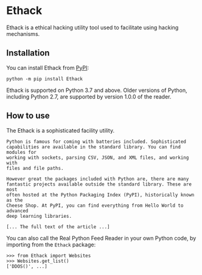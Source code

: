 # Ethack

Ethack is a ethical hacking utility tool used to facilitate using hacking mechanisms.

## Installation

You can install Ethack from [PyPI](https://pypi.org/project/Ethack/):

    python -m pip install Ethack

Ethack is supported on Python 3.7 and above. Older versions of Python, including Python 2.7, are supported by version 1.0.0 of the reader.

## How to use

The Ethack is a sophisticated facility utility.

    Python is famous for coming with batteries included. Sophisticated
    capabilities are available in the standard library. You can find modules for
    working with sockets, parsing CSV, JSON, and XML files, and working with
    files and file paths.

    However great the packages included with Python are, there are many
    fantastic projects available outside the standard library. These are most
    often hosted at the Python Packaging Index (PyPI), historically known as the
    Cheese Shop. At PyPI, you can find everything from Hello World to advanced
    deep learning libraries.

    [... The full text of the article ...]

You can also call the Real Python Feed Reader in your own Python code, by importing from the `Ethack` package:

    >>> from Ethack import Websites
    >>> Websites.get_list()
    ['DDOS()', ...]
